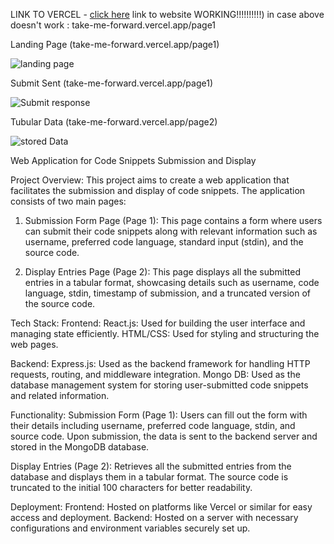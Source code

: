 
LINK TO VERCEL - [click here](take-me-forward.vercel.app/page1) link to website WORKING!!!!!!!!!!)
in case above doesn't work : take-me-forward.vercel.app/page1


Landing Page  (take-me-forward.vercel.app/page1)

![landing page](https://github.com/siddhantJH/Take-Me-forward/assets/40361603/77d09040-e7a3-4f0b-9b21-f49c505a665c)

Submit Sent (take-me-forward.vercel.app/page1)

![Submit response](https://github.com/siddhantJH/Take-Me-forward/assets/40361603/1243231a-cedf-4989-bf65-f65be2b70507)

Tubular Data (take-me-forward.vercel.app/page2)

![stored Data](https://github.com/siddhantJH/Take-Me-forward/assets/40361603/f2b99591-347b-47f7-87ab-390725b3a391)


Web Application for Code Snippets Submission and Display

Project Overview:
This project aims to create a web application that facilitates the submission and display of code snippets. The application consists of two main pages:

1. Submission Form Page (Page 1): This page contains a form where users can submit their code snippets along with relevant information such as username, preferred code language, standard input (stdin), and the source code.

2. Display Entries Page (Page 2): This page displays all the submitted entries in a tabular format, showcasing details such as username, code language, stdin, timestamp of submission, and a truncated version of the source code.

Tech Stack:
Frontend:
  React.js: Used for building the user interface and managing state efficiently.
  HTML/CSS: Used for styling and structuring the web pages.

Backend:
  Express.js: Used as the backend framework for handling HTTP requests, routing, and middleware integration.
  Mongo DB: Used as the database management system for storing user-submitted code snippets and related information.

Functionality:
Submission Form (Page 1):
Users can fill out the form with their details including username, preferred code language, stdin, and source code.
Upon submission, the data is sent to the backend server and stored in the MongoDB database.

Display Entries (Page 2):
Retrieves all the submitted entries from the database and displays them in a tabular format.
The source code is truncated to the initial 100 characters for better readability.


Deployment:
Frontend: Hosted on platforms like Vercel or similar for easy access and deployment.
Backend: Hosted on a server with necessary configurations and environment variables securely set up.



